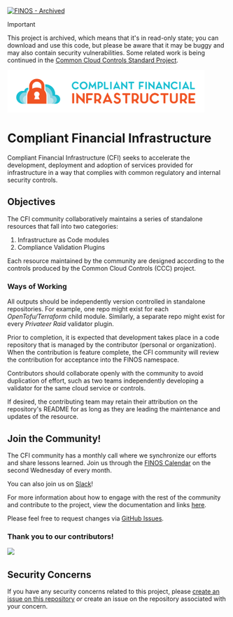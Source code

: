 [![FINOS - Archived](https://cdn.jsdelivr.net/gh/finos/contrib-toolbox@master/images/badge-archived.svg)](https://community.finos.org/docs/governance/Software-Projects/stages/archived)

> [!IMPORTANT]
> This project is archived, which means that it's in read-only state; you can download and use this code, but please be aware that it may be buggy and may also contain security vulnerabilities.
> Some related work is being continued in the [Common Cloud Controls Standard Project](https://github.com/finos/common-cloud-controls).


<img src="https://github.com/finos/branding/blob/master/project-logos/active-project-logos/Compliant%20Financial%20Infrastructure%20Logo/Horizontal/2021_CFI_Logo_Horizontal.png?raw=true" width="450">

# Compliant Financial Infrastructure

Compliant Financial Infrastructure (CFI) seeks to accelerate the development,
deployment and adoption of services provided for infrastructure in a way that
complies with common regulatory and internal security controls.

## Objectives

The CFI community collaboratively maintains a series of standalone resources that fall into two categories: 

  1. Infrastructure as Code modules
  2. Compliance Validation Plugins

Each resource maintained by the community are designed according to the controls produced by the Common Cloud Controls (CCC) project.

### Ways of Working

All outputs should be independently version controlled in standalone repositories. For example, one repo might exist for each _OpenTofu/Terraform_ child module. 
Similarly, a separate repo might exist for every _Privateer Raid_ validator plugin.

Prior to completion, it is expected that development takes place in a code repository that is managed by the contributor (personal or organization). When the contribution is feature complete, the CFI community will review the contribution for acceptance into the FINOS namespace.

Contributors should collaborate openly with the community to avoid duplication of effort, such as two teams independently developing a validator for the same cloud service or controls.

If desired, the contributing team may retain their attribution on the repository's README for as long as they are leading the maintenance and updates of the resource.

## Join the Community!

The CFI community has a monthly call where we synchronize our efforts and share lessons learned. Join us through the [FINOS Calendar](https://www.finos.org/calendar) on the second Wednesday of every month.

You can also join us on [Slack](https://finos-lf.slack.com/messages/cfi)!

For more information about how to engage with the rest of the community and contribute to the project, view the documentation and links [here](docs/CONTRIBUTING.md).

Please feel free to request changes via [GitHub Issues](https://github.com/finos/compliant-financial-infrastructure/issues).

### Thank you to our contributors!

<img src="https://contrib.rocks/image?repo=finos/compliant-financial-infrastructure" />

## Security Concerns

If you have any security concerns related to this project, please [create an issue on this repository](https://github.com/finos/compliant-financial-infrastructure/issues/new/choose) _or_ create an issue on the repository associated with your concern.
